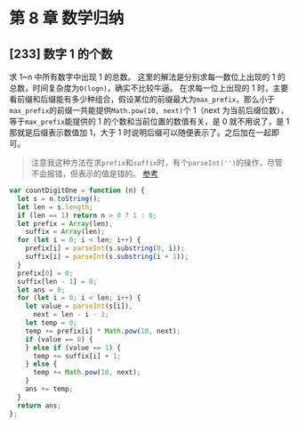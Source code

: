 # 第 8 章 数学归纳

## [233] 数字 1 的个数

求 1~n 中所有数字中出现 1 的总数。
这里的解法是分别求每一数位上出现的 1 的总数，时间复杂度为`O(logn)`，确实不比较牛逼。
在求每一位上出现的 1 时，主要看前缀和后缀能有多少种组合，假设某位的前缀最大为`max_prefix`，那么小于`max_prefix`的前缀一共能提供`Math.pow(10, next)`个 1（next 为当前后缀位数），等于`max_prefix`能提供的 1 的个数和当前位置的数值有关，是 0 就不用说了，是 1 那就是后缀表示数值加 1，大于 1 时说明后缀可以随便表示了。之后加在一起即可。

> 注意我这种方法在求`prefix`和`suffix`时，有个`parseInt('')`的操作，尽管不会报错，但表示的值是错的。
> [参考](https://leetcode-cn.com/problems/number-of-digit-one/solution/gong-shui-san-xie-jiang-shu-wei-dp-wen-t-c9oi/)

```js
var countDigitOne = function (n) {
  let s = n.toString();
  let len = s.length;
  if (len == 1) return n > 0 ? 1 : 0;
  let prefix = Array(len),
    suffix = Array(len);
  for (let i = 0; i < len; i++) {
    prefix[i] = parseInt(s.substring(0, i));
    suffix[i] = parseInt(s.substring(i + 1));
  }
  prefix[0] = 0;
  suffix[len - 1] = 0;
  let ans = 0;
  for (let i = 0; i < len; i++) {
    let value = parseInt(s[i]),
      next = len - i - 1;
    let temp = 0;
    temp += prefix[i] * Math.pow(10, next);
    if (value == 0) {
    } else if (value == 1) {
      temp += suffix[i] + 1;
    } else {
      temp += Math.pow(10, next);
    }
    ans += temp;
  }
  return ans;
};
```
